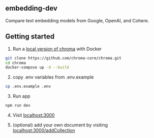 ## embedding-dev

Compare text embedding models from Google, OpenAI, and Cohere.

## Getting started

1. Run a [local version of chroma](https://docs.trychroma.com/deployment#simple-aws-deployment) with Docker
```bash
git clone https://github.com/chroma-core/chroma.git
cd chroma
docker-compose up -d --build
```
2. copy .env variables from .env.example
```bash
cp .env.example .env
```

3. Run app
```bash
npm run dev
```

4. Visit [localhost:3000](localhost:3000)

5. (optional) add your own document by visiting [localhost:3000/addCollection](localhost:3000/addCollection
)